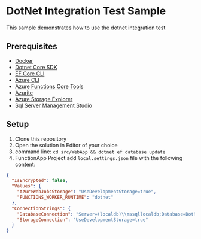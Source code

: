# DotNet Integration Test Sample
This sample demonstrates how to use the dotnet integration test

## Prerequisites
- [Docker](https://www.docker.com/products/docker-desktop)
- [Dotnet Core SDK](https://dotnet.microsoft.com/download)
- [EF Core CLI](https://docs.microsoft.com/ef/core/cli/dotnet)
- [Azure CLI](https://docs.microsoft.com/cli/azure/install-azure-cli)
- [Azure Functions Core Tools](https://learn.microsoft.com/azure/azure-functions/functions-run-local)
- [Azurite](https://learn.microsoft.comazure/storage/common/storage-use-azurite)
- [Azure Storage Explorer](https://azure.microsoft.com/features/storage-explorer/)
- [Sql Server Management Studio](https://docs.microsoft.com/sql/ssms/download-sql-server-management-studio-ssms?view=sql-server-ver15)

## Setup
1. Clone this repository
2. Open the solution in Editor of your choice
3. command line: `cd src/WebApp && dotnet ef database update`
4. FunctionApp Project add `local.settings.json` file with the following content:
```json
{
  "IsEncrypted": false,
  "Values": {
    "AzureWebJobsStorage": "UseDevelopmentStorage=true",
    "FUNCTIONS_WORKER_RUNTIME": "dotnet"
  },
  "ConnectionStrings": {
    "DatabaseConnection": "Server=(localdb)\\mssqllocaldb;Database=DotNetIntegrationTestSample;Trusted_Connection=True;MultipleActiveResultSets=true",
    "StorageConnection": "UseDevelopmentStorage=true"
  }
}
```
